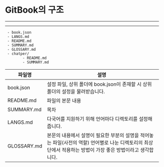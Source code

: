 # GitBook의 구조
***

***
     - book.json
     - LANGS.md
     - README.md
     - SUMMARY.md
     - GLOSSARY.md
     - chatper/
            - README.md
            - SUMMARY.md
    
|   파일명 |   설명  |
|----------|---------|
|   book.json   |   설정 파일, 상위 폴더에 book.json이 존재할 시 상위 폴더의 설정을 물려받습니다.  |
|   README.md   |   파일의 본문 내용   |
|   SUMMARY.md  |   목차  |
|   LANGS.md    |   다국어를 지원하기 위해 언어마다 디렉토리를 설정해줍니다.   |
|   GLOSSARY.md  |   본문의 내용에서 설명이 필요한 부분의 설명을 적어놓는 파일(사전의 역할) 언어별로 나눈 디렉토리의 최상단에서 적용하는 방법이 가장 좋은 방법이라고 생각합니다.    |